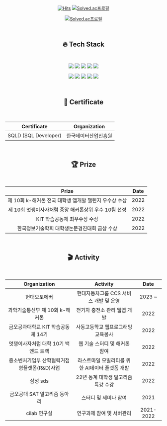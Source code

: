<div align=center>
  
[![Hits](https://hits.seeyoufarm.com/api/count/incr/badge.svg?url=https://github.com/star-sil/star-sil&count_bg=%233DC1C8&title_bg=%23BCB3B3&icon=github.svg&icon_color=23E7E7E7%&title=hits&edge_flat=true)](https://hits.seeyoufarm.com)
[![Solved.ac프로필](http://mazassumnida.wtf/api/mini/generate_badge?boj=kse)](https://solved.ac/kse) 
  
[![Solved.ac프로필](http://mazassumnida.wtf/api/v2/generate_badge?boj=kse)](https://solved.ac/kse)
 
  
</div>
  
   <br>

<div align=center>
  <h2 align="center">🔥 Tech Stack</h2>
  <br>
  <p align="center">
    <img src="https://img.shields.io/badge/Python-3766AB?style=flat-square&logo=Python&logoColor=white"/></a>
    <img src="https://img.shields.io/badge/Java-orange?style=flat-square&logo=Java&logoColor=white"/></a>
    <img src="https://img.shields.io/badge/Spring-6DB33F?style=flat-square&logo=Spring&logoColor=white"/></a>
    <img src="https://img.shields.io/badge/SpringBoot-6DB33F?style=flat-square&logo=SpringBoot&logoColor=white"/></a>
    <img src="https://img.shields.io/badge/Django-092E20?style=flat-square&logo=django&logoColor=white"/></a>
  </p>
  </p>
    <p align="center">
    <img src="https://img.shields.io/badge/MySQL-4479A1?style=flat-square&logo=MySQL&logoColor=white"/></a>
    <img src="https://img.shields.io/badge/ELKStack-005571?style=flat-square&logo=ElasticStack&logoColor=white"/></a>
    <img src="https://img.shields.io/badge/NCP-blue?style=flat-square&logo=NAVER&logoColor=white"/></a>
    <img src="https://img.shields.io/badge/AWS-orange?style=flat-square&logo=AmazonAWS&logoColor=white"/></a>
    <img src="https://img.shields.io/badge/Docker-blue?style=flat-square&logo=Docker&logoColor=white"/></a>
  </p>
  
  <br>
    <h2 align="center"> 📕 Certificate</h2>
  <br>
  
  |Certificate|Organization|
  |:---:|:---:|
  |SQLD (SQL Developer)|한국데이터산업진흥원|
  
  <br>
    <h2 align="center"> 🏆 Prize</h2>
  <br>
  
  |Prize|Date|
  |:---:|:---:|
  |제 10회 k-해커톤 전국 대학생 앱개발 챌린지 우수상 수상|2022| 
  |제 10회 멋쟁이사자처럼 중앙 해커톤상위 우수 10팀 선정|2022|
  |KIT 학습공동체 최우수상 수상|2022|
  |한국정보기술학회 대학생논문경진대회 금상 수상|2022|
  
  <br>
    <h2 align="center"> 🎬 Activity</h2>
  <br>
  
  |Organization|Activity|Date|
  |:---:|:---:|:---:|
  |현대오토에버|현대자동차그룹 CCS 서비스 개발 및 운영|2023 ~ |
  |과학기술통신부 제 10회 k-해커톤|전기차 충전소 관리 웹앱 개발|2022| 
  |금오공과대학교 KIT 학습공동체 14기|사동고등학교 웹프로그래밍 교육봉사|2022|
  |멋쟁이사자처럼 대학 10기 백엔드 트랙|웹 기술 스터디 및 해커톤 참여|2022|
  |중소벤처기업부 산학협력거점형플랫폼(R&D)사업|라스트마일 모빌리티를 위한 AI데이터 플랫폼 개발|2022|
  |삼성 sds|22년 동계 대학생 알고리즘 특강 수강|2022|
  |금오공대 SAT 알고리즘 동아리|스터디 및 세미나 참여|2021|
  |cilab 연구실|연구과제 참여 및 서버관리|2021-2022|
  
</div>


